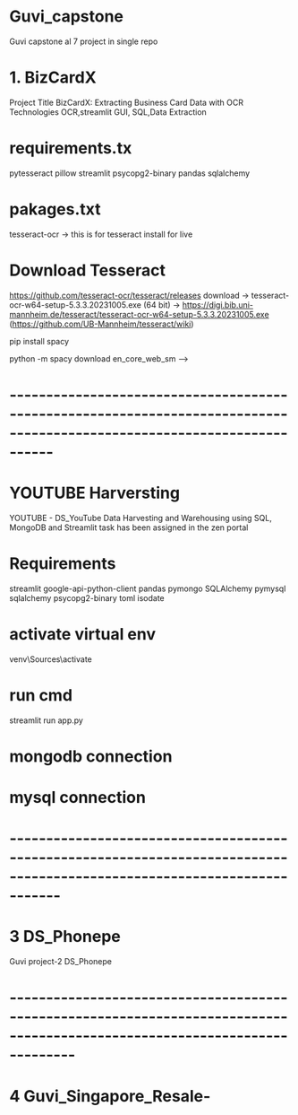 # Guvi_capstone
Guvi capstone al 7 project in single repo

# 1. BizCardX
Project Title BizCardX: Extracting Business Card Data with OCR
Technologies  OCR,streamlit GUI, SQL,Data Extraction

# requirements.tx
pytesseract pillow streamlit psycopg2-binary pandas sqlalchemy


# pakages.txt
tesseract-ocr -> this is for tesseract install for live

# Download Tesseract
https://github.com/tesseract-ocr/tesseract/releases
download -> tesseract-ocr-w64-setup-5.3.3.20231005.exe (64 bit) -> https://digi.bib.uni-mannheim.de/tesseract/tesseract-ocr-w64-setup-5.3.3.20231005.exe (https://github.com/UB-Mannheim/tesseract/wiki)


<!-- # To find and extract names from a group of sentences, you can use Named Entity Recognition (NER) which is a part of Natural Language Processing (NLP). Libraries such as spaCy or NLTK provide pre-trained models that can recognize names (PERSON entities) in a text.

Install spaCy and download the language model --> pip install spacy 
python -m spacy download en_core_web_sm -->

# ------------------------------------------------------------------------------------------------------------------------

# YOUTUBE Harversting
YOUTUBE - DS_YouTube Data Harvesting and Warehousing using SQL, MongoDB and Streamlit task has been assigned in the zen portal

# Requirements 
streamlit
google-api-python-client
pandas
pymongo
SQLAlchemy
pymysql
sqlalchemy
psycopg2-binary
toml
isodate

# activate virtual env
  venv\Sources\activate
# run cmd
  streamlit run app.py

# mongodb connection
# mysql connection

# -------------------------------------------------------------------------------------------------------------------------

# 3 DS_Phonepe
Guvi project-2 DS_Phonepe

# ---------------------------------------------------------------------------------------------------------------------------
# 4 Guvi_Singapore_Resale-